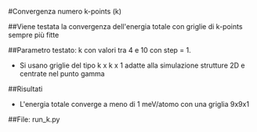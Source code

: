 #Convergenza numero k-points (k)

##Viene testata la convergenza dell'energia totale con griglie di k-points sempre più fitte

##Parametro testato: k con valori tra 4 e 10 con step = 1.
- Si usano griglie del tipo k x k x 1 adatte alla simulazione strutture 2D e centrate nel punto gamma

##Risultati
- L'energia totale converge a meno di 1 meV/atomo con una griglia 9x9x1

##File: run_k.py
